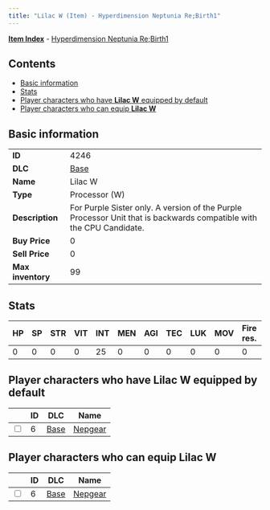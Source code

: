 ```yaml
---
title: "Lilac W (Item) - Hyperdimension Neptunia Re;Birth1"
---
```


[**Item Index**](/neptunia/rb1/item/index.html) - [Hyperdimension Neptunia Re;Birth1](/neptunia/rb1)

## Contents

- [Basic information](#basic-information)
- [Stats](#stats)
- [Player characters who have **Lilac W** equipped by default](#player-characters-who-have-lilac-w-equipped-by-default)
- [Player characters who can equip **Lilac W**](#player-characters-who-can-equip-lilac-w)

## Basic information

|   |   |
| -- | -- |
| **ID** | 4246 |
| **DLC** | [Base](/neptunia/rb1/dlc/1-base.html) |
| **Name** | Lilac W |
| **Type** | Processor (W) |
| **Description** | For Purple Sister only. A version of the Purple Processor Unit that is backwards compatible with the CPU Candidate. |
| **Buy Price** | 0 |
| **Sell Price** | 0 |
| **Max inventory** | 99 |

## Stats

| HP | SP | STR | VIT | INT | MEN | AGI | TEC | LUK | MOV | Fire res. | Ice res. | Wind res. | Lightning res. |
| -- | -- | --- | --- | --- | --- | --- | --- | --- | --- | --------- | -------- | --------- | -------------- |
| 0 | 0 | 0 | 0 | 25 | 0 | 0 | 0 | 0 | 0 | 0 | 0 | 0 | 0 |

## Player characters who have **Lilac W** equipped by default

|    | ID | DLC | Name |
| -- | -- | --- | ---- |
| <input type="checkbox" id="rb1-player-1-6" class="trackbox" /> | 6 | [Base](/neptunia/rb1/dlc/1-base.html) | [Nepgear](/neptunia/rb1/player/1-6-nepgear.html) |

## Player characters who can equip **Lilac W**

|    | ID | DLC | Name |
| -- | -- | --- | ---- |
| <input type="checkbox" id="rb1-player-1-6" class="trackbox" /> | 6 | [Base](/neptunia/rb1/dlc/1-base.html) | [Nepgear](/neptunia/rb1/player/1-6-nepgear.html) |